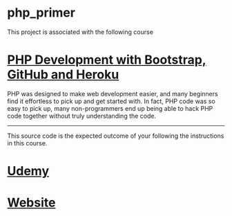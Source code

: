 # php_primer

This project is associated with the following course

<div >
    <a href="http://bit.ly/2oOkrpT"><h1 class="text-center text-info">PHP Development with Bootstrap, GitHub and Heroku </h1></a>
    <span class="text-center lead">PHP was designed to make web development easier, and many beginners find it effortless to pick up and get started with. In fact, PHP code was so easy to pick up, many non-programmers end up being able to hack PHP code together without truly understanding the code. </span>
    <hr/>    
    <span class="text-center lead">This source code is the expected outcome of your following the instructions in this course.  </span>
</div>

# [Udemy](http://bit.ly/2oOkrpT)
# [Website](http://bit.ly/2nEh7NT)
